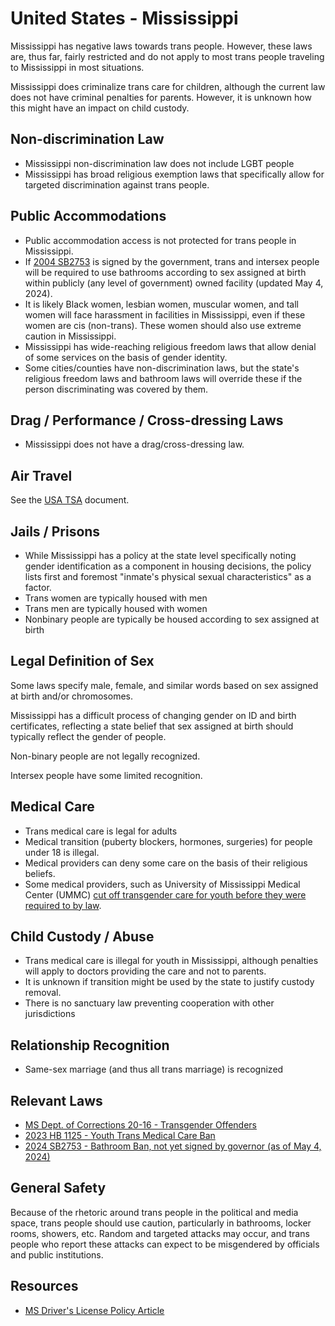 # United States - Mississippi

Mississippi has negative laws towards trans people. However, these laws
are, thus far, fairly restricted and do not apply to most
trans people traveling to Mississippi in most situations.

Mississippi does criminalize trans care for children, although the current
law does not have criminal penalties for parents.  However, it is unknown
how this might have an impact on child custody.

## Non-discrimination Law

 * Mississippi non-discrimination law does not include LGBT people
 * Mississippi has broad religious exemption laws that specifically
   allow for targeted discrimination against trans people.

## Public Accommodations

 * Public accommodation access is not protected for trans people in
   Mississippi.
 * If [2004 SB2753](https://legiscan.com/MS/bill/SB2753/2024) is signed by
   the government, trans and intersex people will be required to use
   bathrooms according to sex assigned at birth within publicly (any
   level of government) owned facility (updated May 4, 2024).
 * It is likely Black women, lesbian women, muscular women, and tall
   women will face harassment in facilities in Mississippi, even if these women
   are cis (non-trans).  These women should also use extreme caution in
   Mississippi.
 * Mississippi has wide-reaching religious freedom laws that allow denial of
   some services on the basis of gender identity.
 * Some cities/counties have non-discrimination laws, but the state's
   religious freedom laws and bathroom laws will override these if the
   person discriminating was covered by them.

## Drag / Performance / Cross-dressing Laws

 * Mississippi does not have a drag/cross-dressing law.

## Air Travel

See the [USA TSA](notes/tsa.md) document.

## Jails / Prisons

 * While Mississippi has a policy at the state level specifically noting
   gender identification as a component in housing decisions, the policy
   lists first and foremost "inmate's physical sexual characteristics"
   as a factor.
 * Trans women are typically housed with men
 * Trans men are typically housed with women
 * Nonbinary people are typically be housed according to sex
   assigned at birth

## Legal Definition of Sex

Some laws specify male, female, and similar words based on sex assigned
at birth and/or chromosomes.

Mississippi has a difficult process of changing gender on ID and birth
certificates, reflecting a state belief that sex assigned at birth
should typically reflect the gender of people.

Non-binary people are not legally recognized.

Intersex people have some limited recognition.

## Medical Care

 * Trans medical care is legal for adults
 * Medical transition (puberty blockers, hormones, surgeries) for people
   under 18 is illegal.
 * Medical providers can deny some care on the basis of their religious
   beliefs.
 * Some medical providers, such as University of Mississippi Medical
   Center (UMMC) [cut off transgender care for youth before they were
   required to by
   law](https://mississippitoday.org/2023/04/26/facing-political-pressure-ummc-cut-care-to-trans-kids-before-the-legislature-banned-doing-so-emails-show/).

## Child Custody / Abuse

 * Trans medical care is illegal for youth in Mississippi, although
   penalties will apply to doctors providing the care and not to parents.
 * It is unknown if transition might be used by the state to justify
   custody removal.
 * There is no sanctuary law preventing cooperation with other
   jurisdictions
 
## Relationship Recognition

 * Same-sex marriage (and thus all trans marriage) is recognized

## Relevant Laws

 * [MS Dept. of Corrections 20-16 - Transgender Offenders](https://lgbtqbar.org/wp-content/uploads/sites/6/sites/8/2022/12/20-16-1.pdf)
 * [2023 HB 1125 - Youth Trans Medical Care Ban](https://legiscan.com/MS/text/HB1125/id/2715321)
 * [2024 SB2753 - Bathroom Ban, not yet signed by governor (as of May 4, 2024)](https://legiscan.com/MS/bill/SB2753/2024)

## General Safety

Because of the rhetoric around trans people in the political and media
space, trans people should use caution, particularly in bathrooms,
locker rooms, showers, etc.  Random and targeted attacks may occur, and
trans people who report these attacks can expect to be misgendered by
officials and public institutions.

## Resources

 * [MS Driver's License Policy Article](https://www.jacksonfreepress.com/news/2021/nov/05/mississippi-backtracks-gender-policy-drivers-licen/)
